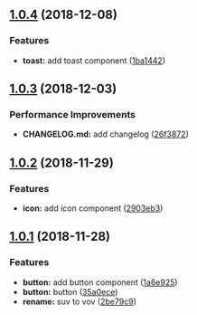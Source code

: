 ## [1.0.4](https://github.com/LeeRayno/vov/compare/v1.0.3...v1.0.4) (2018-12-08)


### Features

* **toast:** add toast component ([1ba1442](https://github.com/LeeRayno/vov/commit/1ba1442))



## [1.0.3](https://github.com/LeeRayno/vov/compare/v1.0.2...v1.0.3) (2018-12-03)


### Performance Improvements

* **CHANGELOG.md:** add changelog ([26f3872](https://github.com/LeeRayno/vov/commit/26f3872))



## [1.0.2](https://github.com/LeeRayno/vov/compare/v1.0.1...v1.0.2) (2018-11-29)


### Features

* **icon:** add icon component ([2903eb3](https://github.com/LeeRayno/vov/commit/2903eb3))



## [1.0.1](https://github.com/LeeRayno/vov/compare/1a6e925...v1.0.1) (2018-11-28)


### Features

* **button:** add button component ([1a6e925](https://github.com/LeeRayno/vov/commit/1a6e925))
* **button:** button ([35a0ece](https://github.com/LeeRayno/vov/commit/35a0ece))
* **rename:** suv to vov ([2be79c9](https://github.com/LeeRayno/vov/commit/2be79c9))



